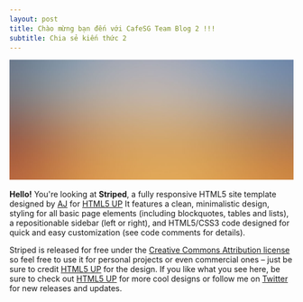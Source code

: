 ```yaml
---
layout: post
title: Chào mừng bạn đến với CafeSG Team Blog 2 !!!
subtitle: Chia sẻ kiến thức 2
--- 
```


<a href="#" class="image featured"><img src="images/pic01.jpg" alt="" /></a>
<p>
    <strong>Hello!</strong> You're looking at <strong>Striped</strong>, a fully responsive HTML5 site template designed by <a href="http://n33.co">AJ</a>
    for <a href="http://html5up.net">HTML5 UP</a> It features a clean, minimalistic design, styling for all basic page elements (including blockquotes, tables and lists), a
    repositionable sidebar (left or right), and HTML5/CSS3 code designed for quick and easy customization (see code comments for details).
</p>

<!--more-->

<p>
    Striped is released for free under the <a href="http://html5up.net/license">Creative Commons Attribution license</a> so feel free to use it for personal projects
    or even commercial ones &ndash; just be sure to credit <a href="http://html5up.net">HTML5 UP</a> for the design. If you like what you see here, be sure to check out
    <a href="http://html5up.net">HTML5 UP</a> for more cool designs or follow me on <a href="http://twitter.com/n33co">Twitter</a> for new releases and updates.
</p>
